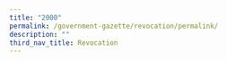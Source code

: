 ```yaml
---
title: "2000"
permalink: /government-gazette/revocation/permalink/
description: ""
third_nav_title: Revocation
---
```

